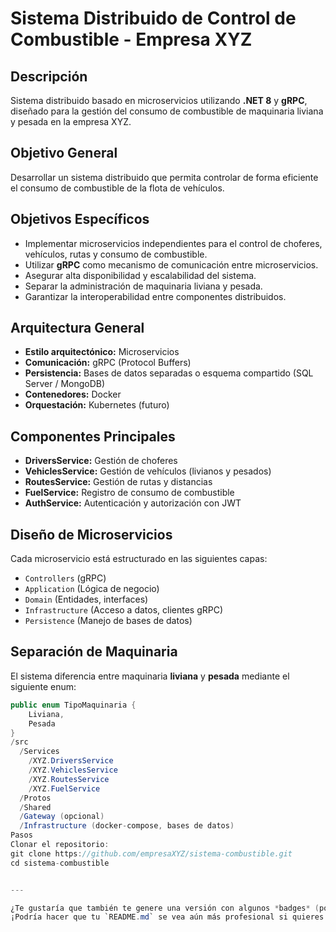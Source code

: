 # Sistema Distribuido de Control de Combustible - Empresa XYZ

## Descripción
Sistema distribuido basado en microservicios utilizando **.NET 8** y **gRPC**, diseñado para la gestión del consumo de combustible de maquinaria liviana y pesada en la empresa XYZ.

## Objetivo General
Desarrollar un sistema distribuido que permita controlar de forma eficiente el consumo de combustible de la flota de vehículos.

## Objetivos Específicos
- Implementar microservicios independientes para el control de choferes, vehículos, rutas y consumo de combustible.
- Utilizar **gRPC** como mecanismo de comunicación entre microservicios.
- Asegurar alta disponibilidad y escalabilidad del sistema.
- Separar la administración de maquinaria liviana y pesada.
- Garantizar la interoperabilidad entre componentes distribuidos.

## Arquitectura General
- **Estilo arquitectónico:** Microservicios
- **Comunicación:** gRPC (Protocol Buffers)
- **Persistencia:** Bases de datos separadas o esquema compartido (SQL Server / MongoDB)
- **Contenedores:** Docker
- **Orquestación:** Kubernetes (futuro)

## Componentes Principales
- **DriversService:** Gestión de choferes
- **VehiclesService:** Gestión de vehículos (livianos y pesados)
- **RoutesService:** Gestión de rutas y distancias
- **FuelService:** Registro de consumo de combustible
- **AuthService:** Autenticación y autorización con JWT

## Diseño de Microservicios
Cada microservicio está estructurado en las siguientes capas:
- `Controllers` (gRPC)
- `Application` (Lógica de negocio)
- `Domain` (Entidades, interfaces)
- `Infrastructure` (Acceso a datos, clientes gRPC)
- `Persistence` (Manejo de bases de datos)

## Separación de Maquinaria
El sistema diferencia entre maquinaria **liviana** y **pesada** mediante el siguiente enum:
```csharp
public enum TipoMaquinaria {
    Liviana,
    Pesada
}
/src
  /Services
    /XYZ.DriversService
    /XYZ.VehiclesService
    /XYZ.RoutesService
    /XYZ.FuelService
  /Protos
  /Shared
  /Gateway (opcional)
  /Infrastructure (docker-compose, bases de datos)
Pasos
Clonar el repositorio:
git clone https://github.com/empresaXYZ/sistema-combustible.git
cd sistema-combustible


---

¿Te gustaría que también te genere una versión con algunos *badges* (por ejemplo: Docker ready, .NET 8, Kubernetes ready)? 🚀  
¡Podría hacer que tu `README.md` se vea aún más profesional si quieres!
